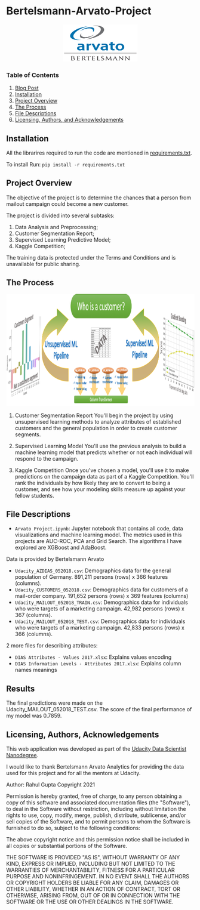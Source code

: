 # Bertelsmann-Arvato-Project

<p align = 'center'><img src = 'logo.png', height=100, width =200></p>

### Table of Contents
1. [Blog Post](https://rahulgupta1.medium.com/customer-segmentation-report-for-arvato-financial-services-e2f03f149f96)
2. [Installation](#installation)
3. [Project Overview](#overview)
4. [The Process](#process)
5. [File Descriptions](#files)
6. [Licensing, Authors, and Acknowledgements](#license)

## Installation <a name="installation"></a>

All the librarires required to run the code are mentioned in [requirements.txt](https://github.com/rahul385/Bertelsmann-Arvato-Project/blob/master/requirements.txt).

To install Run: `pip install -r requirements.txt`

## Project Overview<a name="overview"></a>
The objective of the project is to determine the chances that a person from mailout campaign could become a new customer.

The project is divided into several subtasks:
1.	Data Analysis and Preprocessing;
2.	Customer Segmentation Report;
3.	Supervised Learning Predictive Model;
4.	Kaggle Competition;

The training data is protected under the Terms and Conditions and is unavailable for public sharing.


## The Process <a name="process"></a>

<p align = 'center'><img src = 'Process.png', height=300, width =700></p>

1. Customer Segmentation Report
You'll begin the project by using unsupervised learning methods to analyze attributes of established customers and the general population in order to create customer segments.

2. Supervised Learning Model
You'll use the previous analysis to build a machine learning model that predicts whether or not each individual will respond to the campaign.

3. Kaggle Competition
Once you've chosen a model, you'll use it to make predictions on the campaign data as part of a Kaggle Competition. You'll rank the individuals by how likely they are to convert to being a customer, and see how your modeling skills measure up against your fellow students.

## File Descriptions <a name="files"></a>

* `Arvato Project.ipynb`: Jupyter notebook that contains all code, data visualizations and machine learning model. The metrics used in this projects are AUC-ROC, PCA and 
Grid Search. The algorithms I have explored are XGBoost and AdaBoost.

Data is provided by Bertelsmann Arvato
* `Udacity_AZDIAS_052018.csv`: Demographics data for the general population of Germany. 891,211 persons (rows) x 366 features (columns).
* `Udacity_CUSTOMERS_052018.csv`: Demographics data for customers of a mail-order company. 191,652 persons (rows) x 369 features (columns)
* `Udacity_MAILOUT_052018_TRAIN.csv`: Demographics data for individuals who were targets of a marketing campaign. 42,982 persons (rows) x 367 (columns).
* `Udacity_MAILOUT_052018_TEST.csv`: Demographics data for individuals who were targets of a marketing campaign. 42,833 persons (rows) x 366 (columns).

2 more files for describing attributes:
* `DIAS Attributes - Values 2017.xlsx`: Explains values encoding
* `DIAS Information Levels - Attributes 2017.xlsx`: Explains column names meanings

## Results <a name="results"></a>

The final predictions were made on the Udacity_MAILOUT_052018_TEST.csv. The score of the final performance of my model was 0.7859. 

## Licensing, Authors, Acknowledgements <a name="license"></a>
This web application was developed as part of the [Udacity Data Scientist Nanodegree](https://www.udacity.com/course/data-scientist-nanodegree--nd025).

I would like to thank Bertelsmann Arvato Analytics for providing the data used for this project and for all the mentors at Udacity.

Author: Rahul Gupta Copyright 2021

Permission is hereby granted, free of charge, to any person obtaining a copy of this software and associated documentation files (the "Software"), to deal in the Software without restriction, including without limitation the rights to use, copy, modify, merge, publish, distribute, sublicense, and/or sell copies of the Software, and to permit persons to whom the Software is furnished to do so, subject to the following conditions:

The above copyright notice and this permission notice shall be included in all copies or substantial portions of the Software.

THE SOFTWARE IS PROVIDED "AS IS", WITHOUT WARRANTY OF ANY KIND, EXPRESS OR IMPLIED, INCLUDING BUT NOT LIMITED TO THE WARRANTIES OF MERCHANTABILITY, FITNESS FOR A PARTICULAR PURPOSE AND NONINFRINGEMENT. IN NO EVENT SHALL THE AUTHORS OR COPYRIGHT HOLDERS BE LIABLE FOR ANY CLAIM, DAMAGES OR OTHER LIABILITY, WHETHER IN AN ACTION OF CONTRACT, TORT OR OTHERWISE, ARISING FROM, OUT OF OR IN CONNECTION WITH THE SOFTWARE OR THE USE OR OTHER DEALINGS IN THE SOFTWARE.
